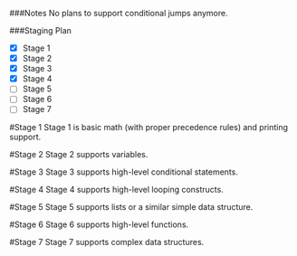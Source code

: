 ###Notes
No plans to support conditional jumps anymore.

###Staging Plan

- [x] Stage 1
- [x] Stage 2
- [x] Stage 3
- [x] Stage 4
- [ ] Stage 5
- [ ] Stage 6
- [ ] Stage 7

#Stage 1
Stage 1 is basic math (with proper precedence rules) and printing support.

#Stage 2
Stage 2 supports variables.

#Stage 3
Stage 3 supports high-level conditional statements.

#Stage 4
Stage 4 supports high-level looping constructs.

#Stage 5
Stage 5 supports lists or a similar simple data structure.

#Stage 6
Stage 6 supports high-level functions.

#Stage 7
Stage 7 supports complex data structures.

